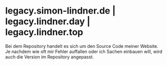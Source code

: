 # legacy.simon-lindner.de | legacy.lindner.day | legacy.lindner.top
Bei dem Repository handelt es sich um den Source Code meiner Website. Je nachdem wie oft mir Fehler auffallen oder ich Sachen einbauen will, wird auch die Version im Repository angepasst.
